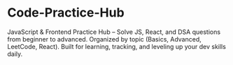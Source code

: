 # Code-Practice-Hub
 JavaScript &amp; Frontend Practice Hub – Solve JS, React, and DSA questions from beginner to advanced. Organized by topic (Basics, Advanced, LeetCode, React). Built for learning, tracking, and leveling up your dev skills daily.
